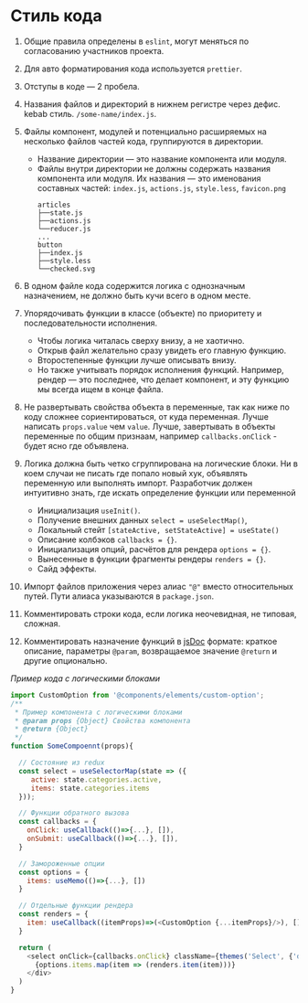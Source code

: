 # Стиль кода

1. Общие правила определены в `eslint`, могут меняться по согласованию участников проекта.

2. Для авто форматирования кода используется `prettier`.

3. Отступы в коде — 2 пробела.

4. Названия файлов и директорий в нижнем регистре через дефис. kebab стиль. `/some-name/index.js`.

5. Файлы компонент, модулей и потенциально расширяемых на несколько файлов частей кода, группируются в директории.
    - Название директории — это название компонента или модуля.
    - Файлы внутри директории не должны содержать названия компонента или модуля. Их названия — это именования составных частей: `index.js`, `actions.js`, `style.less`, `favicon.png`
        ```
        articles
        ├──state.js
        ├──actions.js 
        └──reducer.js
        ...
        button
        ├──index.js
        ├──style.less 
        └──checked.svg
        ```

6. В одном файле кода содержится логика с однозначным назначением, не должно быть кучи всего в одном месте.

7. Упорядочивать функции в классе (объекте) по приоритету и последовательности исполнения. 
    - Чтобы логика читалась сверху внизу, а не хаотично. 
    - Открыв файл желательно сразу увидеть его главную функцию. 
    - Второстепенные функции лучше описывать внизу. 
    - Но также учитывать порядок исполнения функций. Например, рендер — это последнее, что делает компонент, и эту функцию мы всегда ищем в конце файла.

9. Не развертывать свойства объекта в переменные, так как ниже по коду сложнее сориентироваться, от куда переменная. Лучше написать `props.value` чем `value`.
   Лучше, завертывать в объекты переменные по общим признаам, например `callbacks.onClick` - будет ясно где объявлена.

8. Логика должна быть четко сгруппирована на логические блоки. Ни в коем случаи не писать где попало новый хук, объявлять 
   переменную или выполнять импорт. Разработчик должен интуитивно знать, где искать определение функции или переменной
    - Инициализация `useInit()`.
    - Получение внешних данных `select = useSelectMap()`, 
    - Локальный стейт `[stateActive, setStateActive] = useState()`
    - Описание колбэков `callbacks = {}`.
    - Инициализация опций, расчётов для рендера `options = {}`.
    - Вынесенные в функции фрагменты рендеры `renders = {}`.
    - Сайд эффекты.

10. Импорт файлов приложения через алиас `"@"` вместо относительных путей. Пути алиаса указываются в `package.json`.

11. Комментировать строки кода, если логика неочевидная, не типовая, сложная. 

12. Комментировать назначение функций в [jsDoc](https://ru.wikipedia.org/wiki/JSDoc) формате: краткое описание, параметры `@param`, возвращаемое значение `@return` и другие опционально.

*Пример кода с логическими блоками*
```js
import CustomOption from '@components/elements/custom-option';
/**
 * Пример компонента с логическими блоками
 * @param props {Object} Свойства компонента
 * @return {Object}
 */
function SomeCompoennt(props){

  // Состояние из redux
  const select = useSelectorMap(state => ({
     active: state.categories.active,
     items: state.categories.items
  }));

  // Функции обратного вызова
  const callbacks = {
    onClick: useCallback(()=>{...}, []),
    onSubmit: useCallback(()=>{...}, []),
  }

  // Замороженные опции
  const options = {
    items: useMemo(()=>{...}, [])
  }

  // Отдельные функции рендера
  const renders = {
    item: useCallback((itemProps)=>(<CustomOption {...itemProps}/>), []),
  }

  return (
    <select onClick={callbacks.onClick} className={themes('Select', {'disabled': props.disabled})}>
      {options.items.map(item => (renders.item(item)))}
    </div>
  )
}
